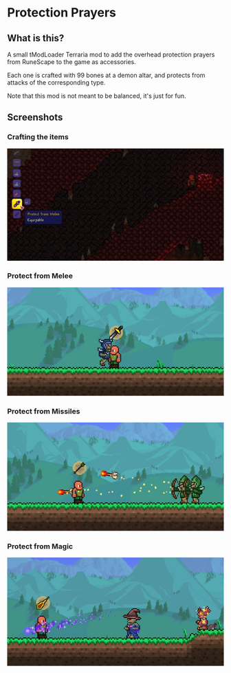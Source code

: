 # Protection Prayers

## What is this?

A small tModLoader Terraria mod to add the overhead protection prayers from RuneScape to the game as accessories.

Each one is crafted with 99 bones at a demon altar, and protects from attacks of the corresponding type.

Note that this mod is not meant to be balanced, it's just for fun.

## Screenshots

### Crafting the items

![Crafting](./Screenshots/CraftingScreenshot.png)

### Protect from Melee

![ProtectMelee](./Screenshots/ProtectMeleeScreenshot.png)

### Protect from Missiles

![ProtectMissiles](./Screenshots/ProtectMissilesScreenshot.png)

### Protect from Magic

![ProtectMagic](./Screenshots/ProtectMagicScreenshot.png)
